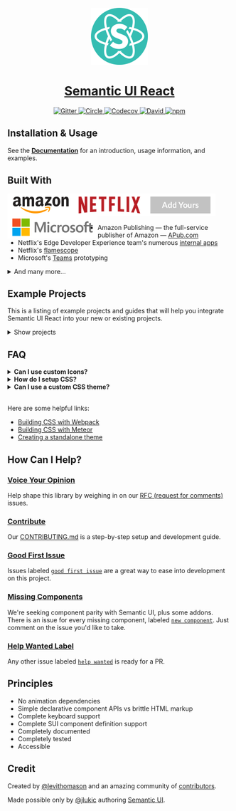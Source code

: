 <!-- Logo -->
<p align="center">
  <a href="https://react.semantic-ui.com">
    <img height="128" width="128" src="https://github.com/Semantic-Org/Semantic-UI-React/raw/master/docs/public/logo.png">
  </a>
</p>

<!-- Name -->
<h1 align="center">
  <a href="https://react.semantic-ui.com/">Semantic UI React</a>
</h1>

<!-- Badges -->
<p align="center">
  <a href="https://gitter.im/Semantic-Org/Semantic-UI-React">
    <img alt="Gitter" src="https://img.shields.io/badge/gitter-join_chat-1dce73.svg?logo=data%3Aimage%2Fsvg%2Bxml%3Bbase64%2CPD94bWwgdmVyc2lvbj0iMS4wIiBlbmNvZGluZz0iVVRGLTgiPz4NCjxzdmcgeG1sbnM9Imh0dHA6Ly93d3cudzMub3JnLzIwMDAvc3ZnIj48cmVjdCB4PSIwIiB5PSI1IiBmaWxsPSIjZmZmIiB3aWR0aD0iMSIgaGVpZ2h0PSI1Ii8%2BPHJlY3QgeD0iMiIgeT0iNiIgZmlsbD0iI2ZmZiIgd2lkdGg9IjEiIGhlaWdodD0iNyIvPjxyZWN0IHg9IjQiIHk9IjYiIGZpbGw9IiNmZmYiIHdpZHRoPSIxIiBoZWlnaHQ9IjciLz48cmVjdCB4PSI2IiB5PSI2IiBmaWxsPSIjZmZmIiB3aWR0aD0iMSIgaGVpZ2h0PSI0Ii8%2BPC9zdmc%2B&logoWidth=8&style=flat-square&maxAge=2592000" />
  </a>
  <a href="https://circleci.com/gh/Semantic-Org/Semantic-UI-React/tree/master">
    <img alt="Circle" src="https://img.shields.io/circleci/project/github/Semantic-Org/Semantic-UI-React/master.svg?style=flat-square" />
  </a>
  <a href="https://codecov.io/gh/Semantic-Org/Semantic-UI-React">
    <img alt="Codecov" src="https://img.shields.io/codecov/c/github/Semantic-Org/Semantic-UI-React/master.svg?style=flat-square" />
  </a>
  <a href="https://david-dm.org/Semantic-Org/Semantic-UI-React">
    <img alt="David" src="https://img.shields.io/david/Semantic-Org/Semantic-UI-React.svg?style=flat-square" />
  </a>
  <a href="https://www.npmjs.com/package/semantic-ui-react">
    <img alt="npm" src="https://img.shields.io/npm/v/semantic-ui-react.svg?style=flat-square" />
  </a>
</p>

## Installation & Usage

See the [**Documentation**][2] for an introduction, usage information, and examples.

## Built With

<img align="left" height="50" src="https://github.com/Semantic-Org/Semantic-UI-React/raw/master/docs/public/amazon-logo.png" />
<img align="left" height="50" src="https://github.com/Semantic-Org/Semantic-UI-React/raw/master/docs/public/netflix-logo.png" />
<img align="left" height="50" src="https://github.com/Semantic-Org/Semantic-UI-React/raw/master/docs/public/microsoft-logo.png" />
<a href="https://github.com/Semantic-Org/Semantic-UI-React/edit/master/README.md">
  <img height="50" src="https://github.com/Semantic-Org/Semantic-UI-React/raw/master/docs/public/add-yours.png" />
</a>

- Amazon Publishing — the full-service publisher of Amazon — [APub.com](https://amazonpublishing.amazon.com)
- Netflix's Edge Developer Experience team's numerous [internal apps](https://github.com/Semantic-Org/Semantic-UI-React/issues/1604)
- Netflix's [flamescope][31]
- Microsoft's [Teams](https://products.office.com/en-US/microsoft-teams/group-chat-software) prototyping

<details>
  <summary>And many more...</summary>
  <ul>
    <li><a href="https://gitconnected.com">https://gitconnected.com</a></li>
    <li><a href="http://stoplight.io">http://stoplight.io</a></li>
    <li><a href="https://roadmap.space">https://roadmap.space</a></li>
    <li><a href="https://edabit.com">https://edabit.com</a></li>
    <li><a href="https://blackship.com">https://blackship.com</a></li>
    <li><a href="http://www.brewhousesolutions.com">http://www.brewhousesolutions.com</a></li>
    <li><a href="https://www.seeuletter.com">https://www.seeuletter.com</a></li>
    <li><a href="https://www.stackforge.co">https://www.stackforge.co</a></li>
    <li><a href="https://sublimefund.org">https://sublimefund.org</a></li>
    <li><a href="https://thefaithcircle.com">https://thefaithcircle.com</a></li>
    <li><a href="https://appfollow.io">https://appfollow.io</a></li>
    <li><a href="http://according.to.localsourc.es">http://according.to.localsourc.es</a></li>
    <li><a href="http://www.aircip.ir">http://www.aircip.ir</a></li>
    <li><a href="https://www.bailfacile.fr">https://www.bailfacile.fr</a></li>
    <li><a href="http://platform.nazarbazaar.ir">http://platform.nazarbazaar.ir</a></li>
    <li><a href="https://build.games">https://build.games</a></li>
    <li><a href="https://platform.forecastcycles.com">https://platform.forecastcycles.com</a></li>
    <li><a href="https://www.findlectures.com">https://www.findlectures.com</a></li>
    <li><a href="https://github.com/ayastreb/bandwidth-hero">https://github.com/ayastreb/bandwidth-hero</a></li>
    <li><a href="https://re.yomeshgupta.com">https://re.yomeshgupta.com</a></li>
    <li><a href="https://moneytracker.cc">https://moneytracker.cc</a></li>
    <li><a href="https://tax.cryptact.com">https://tax.cryptact.com</a></li>
    <li><a href="https://www.hurriyetoto.com">https://www.hurriyetoto.com</a></li>
    <li><a href="https://173app.com">https://173app.com</a></li>
    <li><a href="https://disten.se">https://disten.se</a></li>
    <li><a href="https://github.com/Semantic-Org/Semantic-UI-React/edit/master/README.md">add your site here</a></li>
  </ul>
</details>

## Example Projects

This is a listing of example projects and guides that will help you integrate Semantic UI React into your new or existing projects.

<details>
  <summary>Show projects</summary>

  ### [webpack][28]
  See our webpack 3 example project [here][28] (includes theming).
   
  ### [SUIcrux][102]
  Advanced universal starter with Semantic-UI-React. React/Redux/Lazy-loading/SSR/PWA.
  
  ### [semantic-ui-react-todos][100]
  Semantic UI React implementation of [react-redux Todo List][101].
</details>

## FAQ

<details>
  <summary><b>Can I use custom Icons?</b></summary>
  Yes.  Just use <code>&lt;Icon className='my-icon' /&gt;</code> instead of <code>&lt;Icon name='my-icon' /&gt;</code>.  See https://github.com/Semantic-Org/Semantic-UI-React/issues/931#issuecomment-263643210 for detailed info and examples.
</details>

<details>
  <summary><b>How do I setup CSS?</b></summary>

  There are several options.  Refer to our doc on [CSS Usage][23].
</details>

<details>
  <summary><b>Can I use a custom CSS theme?</b></summary>
  Yes.  Semantic UI React includes components that render valid Semantic UI HTML, no CSS is included.  This allows you to load any Semantic UI CSS theme on top of your Semantic UI React app.
</details>

<br />

Here are some helpful links:

- [Building CSS with Webpack][24]
- [Building CSS with Meteor][30]
- [Creating a standalone theme][25]

## How Can I Help?

### [Voice Your Opinion][19]

Help shape this library by weighing in on our [RFC (request for comments)][19] issues. 

### [Contribute][1]

Our [CONTRIBUTING.md][1] is a step-by-step setup and development guide.

### [Good First Issue][21]

Issues labeled [`good first issue`][21] are a great way to ease into development on this project. 

### [Missing Components][17]

We're seeking component parity with Semantic UI, plus some addons.  There is an issue for every missing component, labeled [`new component`][17].  Just comment on the issue you'd like to take.

### [Help Wanted Label][4]

Any other issue labeled [`help wanted`][4] is ready for a PR.

## Principles

- No animation dependencies
- Simple declarative component APIs vs brittle HTML markup
- Complete keyboard support
- Complete SUI component definition support
- Completely documented
- Completely tested
- Accessible

## Credit

Created by [@levithomason][26] and an amazing community of [contributors][20].

Made possible only by [@jlukic][32] authoring [Semantic UI][5].

[1]: https://github.com/Semantic-Org/Semantic-UI-React/blob/master/.github/CONTRIBUTING.md
[2]: https://react.semantic-ui.com/
[3]: https://facebook.github.io/react/
[4]: https://github.com/Semantic-Org/Semantic-UI-React/labels/help%20wanted
[5]: https://semantic-ui.com/
[6]: https://github.com/Semantic-Org/Semantic-UI-React/milestone/1
[7]: https://github.com/webpack/webpack-dev-server/
[8]: https://github.com/Semantic-Org/Semantic-UI-React/issues/243
[9]: https://github.com/TechnologyAdvice
[10]: https://en.wikipedia.org/wiki/Eating_your_own_dog_food
[11]: https://github.com/Semantic-Org/Semantic-UI-React/issues/247
[12]: https://github.com/Semantic-Org/Semantic-UI-React/issues/243
[13]: https://webpack.github.io
[14]: https://github.com/Semantic-Org/Semantic-UI-React/issues
[15]: https://github.com/skywinder/github-changelog-generator
[17]: https://github.com/Semantic-Org/Semantic-UI-React/issues?q=is%3Aissue+is%3Aopen+label%3A%22new+component%22
[18]: https://github.com/Semantic-Org/Semantic-UI-React/blob/master/CHANGELOG.md
[19]: https://github.com/Semantic-Org/Semantic-UI-React/issues?q=is%3Aopen+RFC+label%3ARFC
[20]: https://github.com/Semantic-Org/Semantic-UI-React/graphs/contributors
[21]: https://github.com/Semantic-Org/Semantic-UI-React/labels/good%20first%20issue
[22]: https://github.com/Semantic-Org/Semantic-UI-React/edit/master/README.md
[23]: https://react.semantic-ui.com/usage#css
[24]: https://medium.com/webmonkeys/webpack-2-semantic-ui-theming-a216ddf60daf
[25]: http://learnsemantic.com/themes/creating.html
[26]: https://github.com/levithomason
[27]: https://github.com/layershifter
[28]: https://github.com/Semantic-Org/Semantic-UI-React/tree/master/examples
[30]: https://github.com/Semantic-Org/Semantic-UI-Meteor
[31]: https://github.com/Netflix/flamescope
[32]: https://github.com/jlukic

<!-- Examples -->
[100]: https://github.com/wyc/semantic-ui-react-todos
[101]: https://github.com/reactjs/redux/tree/master/examples/todos
[102]: https://github.com/Metnew/react-semantic.ui-starter
